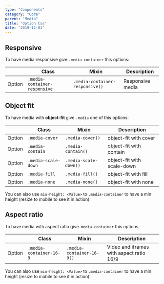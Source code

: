```yaml
---
type: "Components"
category: "Core"
parent: "Media"
title: "Option Css"
date: "2019-12-01"
---
```


## Responsive

To have media responsive give `.media-container` this options:

<div class="table-scroll">

|                         | Class                                     | Mixin                       | Description                   |
| ----------------------- | ----------------------------------------- | ----------------------------- | ----------------------------- |
| Option                  | `.media-container-responsive`                 | `.media-container-responsive()`        | Responsive media            |

</div>

<demo>
  <demovanilla src="vanilla/components/media/responsive">
  </demovanilla>
</demo>

## Object fit

To have media with **object-fit** give `.media` one of this options:

<div class="table-scroll">

|                         | Class                                     | Mixin                       | Description                   |
| ----------------------- | ----------------------------------------- | ----------------------------- | ----------------------------- |
| Option                  | `.media-cover`                 | `.media-cover()`        | object-fit with cover            |
| Option                  | `.media-contain`                 | `.media-contain()`        | object-fit with contain            |
| Option                  | `.media-scale-down`                 | `.media-scale-down()`        | object-fit with scale-down            |
| Option                  | `.media-fill`                 | `.media-fill()`        | object-fit with fill            |
| Option                  | `.media-none`                 | `.media-none()`        | object-fit with none            |

</div>

<demo>
  <demovanilla src="vanilla/components/media/cover">
  </demovanilla>
  <demovanilla src="vanilla/components/media/contain">
  </demovanilla>
</demo>

You can also use `min-height: <Value>` to `.media-container` to have a min height (resize to mobile to see it in action).

<demo>
  <demovanilla src="vanilla/components/media/cover-min-height">
  </demovanilla>
</demo>

## Aspect ratio

To have media with aspect ratio give`.media-container` this options:

<div class="table-scroll">

|                         | Class                                     | Mixin                       | Description                   |
| ----------------------- | ----------------------------------------- | ----------------------------- | ----------------------------- |
| Option                  | `.media-container-16-9`                 | `.media-container-16-9()`        | Video and iframes with aspect ratio 16/9            |

</div>

<demo>
  <demovanilla src="vanilla/components/media/16-9">
  </demovanilla>
  <demovanilla src="vanilla/components/media/16-9-video">
  </demovanilla>
  <demovanilla src="vanilla/components/media/16-9-iframe">
  </demovanilla>
</demo>

You can also use `min-height: <Value>` to `.media-container` to have a min height (resize to mobile to see it in action).

<demo>
  <demovanilla src="vanilla/components/media/16-9-min-height">
  </demovanilla>
</demo>
